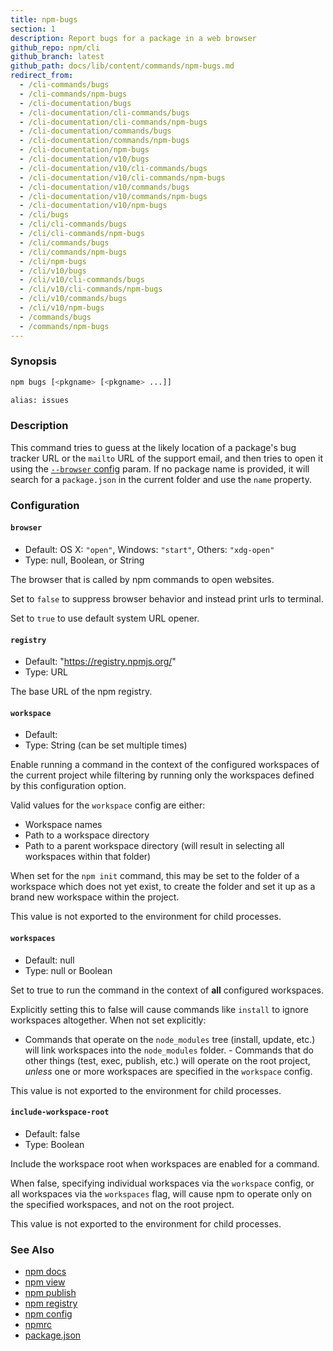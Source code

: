 ```yaml
---
title: npm-bugs
section: 1
description: Report bugs for a package in a web browser
github_repo: npm/cli
github_branch: latest
github_path: docs/lib/content/commands/npm-bugs.md
redirect_from:
  - /cli-commands/bugs
  - /cli-commands/npm-bugs
  - /cli-documentation/bugs
  - /cli-documentation/cli-commands/bugs
  - /cli-documentation/cli-commands/npm-bugs
  - /cli-documentation/commands/bugs
  - /cli-documentation/commands/npm-bugs
  - /cli-documentation/npm-bugs
  - /cli-documentation/v10/bugs
  - /cli-documentation/v10/cli-commands/bugs
  - /cli-documentation/v10/cli-commands/npm-bugs
  - /cli-documentation/v10/commands/bugs
  - /cli-documentation/v10/commands/npm-bugs
  - /cli-documentation/v10/npm-bugs
  - /cli/bugs
  - /cli/cli-commands/bugs
  - /cli/cli-commands/npm-bugs
  - /cli/commands/bugs
  - /cli/commands/npm-bugs
  - /cli/npm-bugs
  - /cli/v10/bugs
  - /cli/v10/cli-commands/bugs
  - /cli/v10/cli-commands/npm-bugs
  - /cli/v10/commands/bugs
  - /cli/v10/npm-bugs
  - /commands/bugs
  - /commands/npm-bugs
---
```


### Synopsis

```bash
npm bugs [<pkgname> [<pkgname> ...]]

alias: issues
```

### Description

This command tries to guess at the likely location of a package's bug tracker URL or the `mailto` URL of the support email, and then tries to open it using the [`--browser` config](/cli/v10/using-npm/config#browser) param. If no package name is provided, it will search for a `package.json` in the current folder and use the `name` property.

### Configuration

#### `browser`

- Default: OS X: `"open"`, Windows: `"start"`, Others: `"xdg-open"`
- Type: null, Boolean, or String

The browser that is called by npm commands to open websites.

Set to `false` to suppress browser behavior and instead print urls to terminal.

Set to `true` to use default system URL opener.

#### `registry`

- Default: "https://registry.npmjs.org/"
- Type: URL

The base URL of the npm registry.

#### `workspace`

- Default:
- Type: String (can be set multiple times)

Enable running a command in the context of the configured workspaces of the current project while filtering by running only the workspaces defined by this configuration option.

Valid values for the `workspace` config are either:

- Workspace names
- Path to a workspace directory
- Path to a parent workspace directory (will result in selecting all workspaces within that folder)

When set for the `npm init` command, this may be set to the folder of a workspace which does not yet exist, to create the folder and set it up as a brand new workspace within the project.

This value is not exported to the environment for child processes.

#### `workspaces`

- Default: null
- Type: null or Boolean

Set to true to run the command in the context of **all** configured workspaces.

Explicitly setting this to false will cause commands like `install` to ignore workspaces altogether. When not set explicitly:

- Commands that operate on the `node_modules` tree (install, update, etc.) will link workspaces into the `node_modules` folder. - Commands that do other things (test, exec, publish, etc.) will operate on the root project, _unless_ one or more workspaces are specified in the `workspace` config.

This value is not exported to the environment for child processes.

#### `include-workspace-root`

- Default: false
- Type: Boolean

Include the workspace root when workspaces are enabled for a command.

When false, specifying individual workspaces via the `workspace` config, or all workspaces via the `workspaces` flag, will cause npm to operate only on the specified workspaces, and not on the root project.

This value is not exported to the environment for child processes.

### See Also

- [npm docs](/cli/v10/commands/npm-docs)
- [npm view](/cli/v10/commands/npm-view)
- [npm publish](/cli/v10/commands/npm-publish)
- [npm registry](/cli/v10/using-npm/registry)
- [npm config](/cli/v10/commands/npm-config)
- [npmrc](/cli/v10/configuring-npm/npmrc)
- [package.json](/cli/v10/configuring-npm/package-json)
